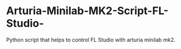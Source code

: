 # Arturia-Minilab-MK2-Script-FL-Studio-
Python script that helps to control FL Studio with arturia minilab mk2.
